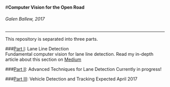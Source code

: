 #**Computer Vision for the Open Road**
###### Galen Ballew, 2017
---

This repository is separated into three parts.

###[Part I](https://github.com/galenballew/Lane-Detection-OpenCV/tree/master/Part%20I): Lane Line Detection  
Fundamental computer vision for lane line detection. Read my in-depth article about this section on [Medium](https://medium.com/@galen.ballew/opencv-lanedetection-419361364fc0)

###[Part II](): Advanced Techniques for Lane Detection
Currently in progress!

###[Part III](): Vehicle Detection and Tracking
Expected April 2017
